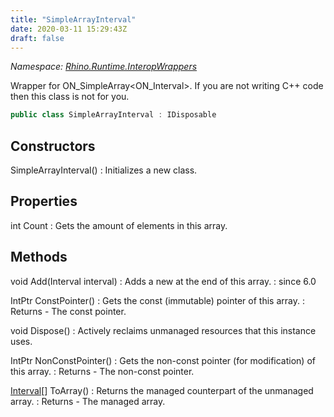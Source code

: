 ```yaml
---
title: "SimpleArrayInterval"
date: 2020-03-11 15:29:43Z
draft: false
---
```


*Namespace: [Rhino.Runtime.InteropWrappers](../)*

Wrapper for ON_SimpleArray<ON_Interval>. If you are not writing C++ code
   then this class is not for you.
```cs
public class SimpleArrayInterval : IDisposable
```
## Constructors

SimpleArrayInterval()
: Initializes a new  class.
## Properties

int Count
: Gets the amount of elements in this array.
## Methods

void Add(Interval interval)
: Adds a new  at the end of this array.
: since 6.0

IntPtr ConstPointer()
: Gets the const (immutable) pointer of this array.
: Returns - The const pointer.

void Dispose()
: Actively reclaims unmanaged resources that this instance uses.

IntPtr NonConstPointer()
: Gets the non-const pointer (for modification) of this array.
: Returns - The non-const pointer.

[Interval](/rhinocommon/rhino/geometry/interval/)[] ToArray()
: Returns the managed counterpart of the unmanaged array.
: Returns - The managed array.
